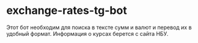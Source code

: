 # exchange-rates-tg-bot

Этот бот необходим для поиска в тексте сумм и валют и перевод их в удобный формат. Информация о курсах берется с сайта НБУ.
